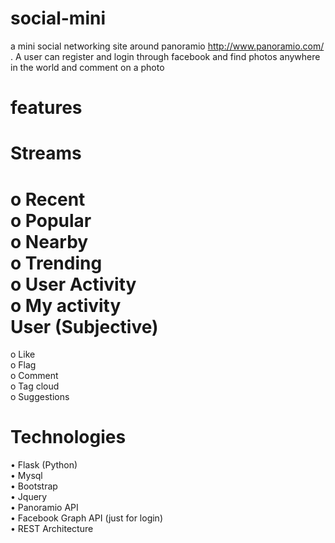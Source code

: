 social-mini
===========

a mini social networking site around panoramio http://www.panoramio.com/ . A user can register and login through facebook and find photos anywhere in the world and comment on a photo

features
========

Streams
=======
o	 Recent<br/>
o	 Popular<br/>
o	 Nearby<br/>
o	 Trending<br/> 
o	 User Activity<br/>
o	 My activity<br/> 
User (Subjective)
=================
o	Like<br/>
o	Flag<br/>
o	Comment<br/>
o	Tag cloud<br/>
o	Suggestions<br/>



Technologies 
=============
•	Flask (Python)<br/>
•	Mysql<br/>
•	Bootstrap<br/>
•	Jquery<br/>
•	Panoramio API<br/>
•	Facebook Graph API (just for login)<br/>
•	REST Architecture<br/> 


